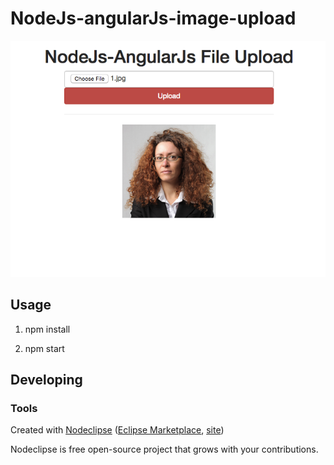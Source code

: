 

# NodeJs-angularJs-image-upload
<p align="center">
  <img src="https://github.com/bipinswarnkar1989/NodeJs-angularJs--image-file-upload/blob/master/screen.png" />
</p>



## Usage
1. npm install

2. npm start



## Developing



### Tools

Created with [Nodeclipse](https://github.com/Nodeclipse/nodeclipse-1)
 ([Eclipse Marketplace](http://marketplace.eclipse.org/content/nodeclipse), [site](http://www.nodeclipse.org))   

Nodeclipse is free open-source project that grows with your contributions.
